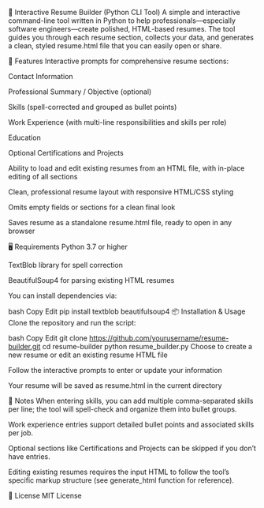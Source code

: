🧰 Interactive Resume Builder (Python CLI Tool)
A simple and interactive command-line tool written in Python to help professionals—especially software engineers—create polished, HTML-based resumes. The tool guides you through each resume section, collects your data, and generates a clean, styled resume.html file that you can easily open or share.

🚀 Features
Interactive prompts for comprehensive resume sections:

Contact Information

Professional Summary / Objective (optional)

Skills (spell-corrected and grouped as bullet points)

Work Experience (with multi-line responsibilities and skills per role)

Education

Optional Certifications and Projects

Ability to load and edit existing resumes from an HTML file, with in-place editing of all sections

Clean, professional resume layout with responsive HTML/CSS styling

Omits empty fields or sections for a clean final look

Saves resume as a standalone resume.html file, ready to open in any browser

🖥️ Requirements
Python 3.7 or higher

TextBlob library for spell correction

BeautifulSoup4 for parsing existing HTML resumes

You can install dependencies via:

bash
Copy
Edit
pip install textblob beautifulsoup4
📦 Installation & Usage
Clone the repository and run the script:

bash
Copy
Edit
git clone https://github.com/yourusername/resume-builder.git
cd resume-builder
python resume_builder.py
Choose to create a new resume or edit an existing resume HTML file

Follow the interactive prompts to enter or update your information

Your resume will be saved as resume.html in the current directory

📝 Notes
When entering skills, you can add multiple comma-separated skills per line; the tool will spell-check and organize them into bullet groups.

Work experience entries support detailed bullet points and associated skills per job.

Optional sections like Certifications and Projects can be skipped if you don’t have entries.

Editing existing resumes requires the input HTML to follow the tool’s specific markup structure (see generate_html function for reference).

📄 License
MIT License
